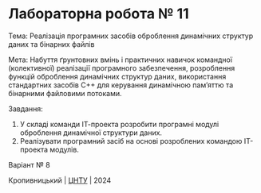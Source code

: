 # Лабораторна робота № 11

Тема: Реалізація програмних засобів оброблення динамічних структур даних та бінарних файлів

Мета: Набуття ґрунтовних вмінь і практичних навичок командної (колективної) реалізації програмного забезпечення, розроблення функцій оброблення динамічних структур даних, використання стандартних засобів С++ для керування динамічною пам’яттю та бінарними файловими потоками.

Завдання:
1. У складі команди ІТ-проекта розробити програмні модулі оброблення динамічної структури даних.
2. Реалізувати програмний засіб на основі розроблених командою ІТ-проекта модулів.

Варіант № 8


Кропивницький | <a href="http://www.kntu.kr.ua/">ЦНТУ</a> | 2024

